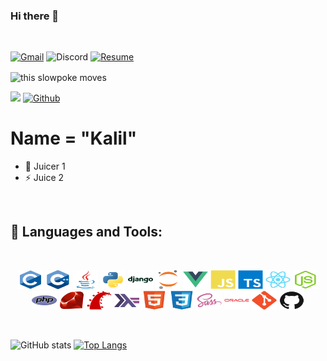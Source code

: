 ### Hi there 👋

<div style="display: inline_block"><br>
    
[![Gmail](https://img.shields.io/badge/Gmail-kalilsaldanha@gmail.com-F70E0E?style=flat&labelColor=0D0D0D&logo=Gmail)](mailto:kalilsaldanha@gmail.com)
![Discord](https://img.shields.io/badge/Discord-Klil%230840-%237289DA?style=flat&labelColor=0D0D0D&logo=discord&Color=white)
[![Resume](https://img.shields.io/badge/Resume-0EF71D?style=flat&labelColor=0D0D0D&logo=DocuSign&Color=white)](https://github.com/hawkilol/hawkilol/raw/master/Resume.pdf)

<img src="http://i.stack.imgur.com/SBv4T.gif" align="center" alt="this slowpoke moves"  width="250" />

![](https://visitor-badge.laobi.icu/badge?page_id=hawkilol.hawkilol) [![Github](https://img.shields.io/github/followers/hawkilol?label=Followers&logo=Github)](https://github.com/hawkilol)

</div>

# Name = "Kalil"
- 🌱 Juicer 1
- ⚡ Juice 2

<br />
  
## 🧰 Languages and Tools:

<div style="display: inline_block"><br>
<p align="center">
  <img alt="C" height="30" width="40" src="https://raw.githubusercontent.com/devicons/devicon/master/icons/c/c-original.svg">
  <img alt="CPP" height="30" width="40" src="https://raw.githubusercontent.com/devicons/devicon/master/icons/cplusplus/cplusplus-original.svg">
  
  <img alt="Java" height="30" width="40" src="https://raw.githubusercontent.com/devicons/devicon/master/icons/java/java-original.svg">

  <img alt="Python" height="30" width="40" src="https://raw.githubusercontent.com/devicons/devicon/master/icons/python/python-original.svg">
  <img alt="Django" height="30" width="40" src="https://raw.githubusercontent.com/devicons/devicon/master/icons/django/django-plain-wordmark.svg">
  <img alt="Jupyter" height="30" width="40" src="https://raw.githubusercontent.com/devicons/devicon/master/icons/jupyter/jupyter-original.svg">

<img alt="Vue" height="30" width="40" src="https://raw.githubusercontent.com/devicons/devicon/master/icons/vuejs/vuejs-original.svg"> 
 <img alt="Js" height="30" width="40" src="https://raw.githubusercontent.com/devicons/devicon/master/icons/javascript/javascript-plain.svg">
  <img alt="Typescript" height="30" width="40" src="https://raw.githubusercontent.com/devicons/devicon/master/icons/typescript/typescript-original.svg">
  <img alt="React" height="30" width="40" src="https://raw.githubusercontent.com/devicons/devicon/master/icons/react/react-original.svg">
  <img alt="Nodejs" height="30" width="40" src="https://raw.githubusercontent.com/devicons/devicon/master/icons/nodejs/nodejs-original.svg">
  <img alt="Php" height="30" width="40" src="https://raw.githubusercontent.com/devicons/devicon/master/icons/php/php-original.svg">
  <img alt="Ruby" height="30" width="40" src="https://raw.githubusercontent.com/devicons/devicon/master/icons/ruby/ruby-original.svg">
  <img alt="Rails" height="30" width="40" src="https://raw.githubusercontent.com/devicons/devicon/master/icons/rails/rails-plain.svg">

  <img alt="Haskell" height="30" width="40" src="https://raw.githubusercontent.com/devicons/devicon/master/icons/haskell/haskell-original.svg">
  
 

  <img alt="HTML" height="30" width="40" src="https://raw.githubusercontent.com/devicons/devicon/master/icons/html5/html5-original.svg">
  <img alt="CSS" height="30" width="40" src="https://raw.githubusercontent.com/devicons/devicon/master/icons/css3/css3-original.svg">
  <img alt="SASS" height="30" width="40" src="https://raw.githubusercontent.com/devicons/devicon/master/icons/sass/sass-original.svg">
  
  <img alt="Oracle" height="30" width="40" src="https://raw.githubusercontent.com/devicons/devicon/master/icons/oracle/oracle-original.svg">

  <img alt="Git" height="30" width="40" src="https://raw.githubusercontent.com/devicons/devicon/master/icons/git/git-original.svg">
  <img alt="Github" height="30" width="40" src="https://raw.githubusercontent.com/devicons/devicon/master/icons/github/github-original.svg">
  </div>
 <br />
<!--## 🧰 Languages and Tools:
<p align="center">
<img src="https://raw.githubusercontent.com/github/explore/80688e429a7d4ef2fca1e82350fe8e3517d3494d/topics/python/python.png" alt="Python" height="40" style="vertical-align:top; margin:4px">
<img src="https://raw.githubusercontent.com/github/explore/80688e429a7d4ef2fca1e82350fe8e3517d3494d/topics/c/c.png" alt="c" height="40" style="vertical-align:top; margin:4px">
<img src="https://raw.githubusercontent.com/github/explore/80688e429a7d4ef2fca1e82350fe8e3517d3494d/topics/cpp/cpp.png" alt="CPP" height="40" style="vertical-align:top; margin:4px">
<img src="https://raw.githubusercontent.com/github/explore/5b3600551e122a3277c2c5368af2ad5725ffa9a1/topics/java/java.png" alt="Java" height="40" style="vertical-align:top; margin:4px">
<img src="https://raw.githubusercontent.com/github/explore/80688e429a7d4ef2fca1e82350fe8e3517d3494d/topics/ruby/ruby.png" alt="Ruby" height="40" style="vertical-align:top; margin:4px">
<img src="https://raw.githubusercontent.com/github/explore/80688e429a7d4ef2fca1e82350fe8e3517d3494d/topics/rails/rails.png" alt="Rails" height="40" style="vertical-align:top; margin:4px">
<img src="https://raw.githubusercontent.com/github/explore/80688e429a7d4ef2fca1e82350fe8e3517d3494d/topics/haskell/haskell.png" alt="Haskell" height="40" style="vertical-align:top; margin:4px">
<img src="https://raw.githubusercontent.com/github/explore/80688e429a7d4ef2fca1e82350fe8e3517d3494d/topics/javascript/javascript.png" alt="Javascript" height="40" style="vertical-align:top; margin:4px">
<img src="https://raw.githubusercontent.com/github/explore/80688e429a7d4ef2fca1e82350fe8e3517d3494d/topics/react/react.png" alt="React" height="40" style="vertical-align:top; margin:4px">
<img src="https://raw.githubusercontent.com/github/explore/80688e429a7d4ef2fca1e82350fe8e3517d3494d/topics/android/android.png" alt="Android" height="40" style="vertical-align:top; margin:4px">
  
 <img src="https://raw.githubusercontent.com/github/explore/80688e429a7d4ef2fca1e82350fe8e3517d3494d/topics/django/django.png" alt="Django" height="40" style="vertical-align:top; margin:4px">
<img src="https://raw.githubusercontent.com/github/explore/80688e429a7d4ef2fca1e82350fe8e3517d3494d/topics/html/html.png" alt="Html" height="40" style="vertical-align:top; margin:4px">
<img src="https://raw.githubusercontent.com/github/explore/80688e429a7d4ef2fca1e82350fe8e3517d3494d/topics/css/css.png" alt="Css" height="40" style="vertical-align:top; margin:4px">

<img src="https://raw.githubusercontent.com/github/explore/80688e429a7d4ef2fca1e82350fe8e3517d3494d/topics/jupyter-notebook/jupyter-notebook.png" alt="Jupyter" height="40" style="vertical-align:top; margin:4px">
<img src="https://raw.githubusercontent.com/github/explore/80688e429a7d4ef2fca1e82350fe8e3517d3494d/topics/tensorflow/tensorflow.png" alt="Tensor" height="40" style="vertical-align:top; margin:4px">
<img src="https://raw.githubusercontent.com/github/explore/80688e429a7d4ef2fca1e82350fe8e3517d3494d/topics/matlab/matlab.png" alt="Latex" height="40" style="vertical-align:top; margin:4px">
<img src="https://raw.githubusercontent.com/github/explore/80688e429a7d4ef2fca1e82350fe8e3517d3494d/topics/visual-studio-code/visual-studio-code.png" alt="VS Code" height="40" style="vertical-align:top; margin:4px">
  <img src="https://raw.githubusercontent.com/github/explore/80688e429a7d4ef2fca1e82350fe8e3517d3494d/topics/vim/vim.png" alt="Vim" height="40" style="vertical-align:top; margin:4px">
  
<img src="https://raw.githubusercontent.com/github/explore/80688e429a7d4ef2fca1e82350fe8e3517d3494d/topics/bootstrap/bootstrap.png" alt="Bootstrap" height="40" style="vertical-align:top; margin:4px">
<img src="https://raw.githubusercontent.com/github/explore/80688e429a7d4ef2fca1e82350fe8e3517d3494d/topics/nodejs/nodejs.png" alt="NodeJS" height="40" style="vertical-align:top; margin:4px">
<img src="https://raw.githubusercontent.com/github/explore/80688e429a7d4ef2fca1e82350fe8e3517d3494d/topics/mysql/mysql.png" alt="MySQL" height="40" style="vertical-align:top; margin:4px">
<img src="https://raw.githubusercontent.com/github/explore/80688e429a7d4ef2fca1e82350fe8e3517d3494d/topics/latex/latex.png" alt="Latex" height="40" style="vertical-align:top; margin:4px">
 <img src="https://cdn-icons-png.flaticon.com/512/5969/5969346.png" alt="Unity" height="40" style="vertical-align:top; margin:4px">
<img src="https://cdn-icons-png.flaticon.com/512/5968/5968866.png" alt="Github" height="40" style="vertical-align:top; margin:4px">
<img src="https://raw.githubusercontent.com/github/explore/80688e429a7d4ef2fca1e82350fe8e3517d3494d/topics/git/git.png" alt="Git" height="40" style="vertical-align:top; margin:4px">
<img src="https://raw.githubusercontent.com/github/explore/80688e429a7d4ef2fca1e82350fe8e3517d3494d/topics/terminal/terminal.png" alt="Terminal" height="40" style="vertical-align:top; margin:4px">
<img src="https://raw.githubusercontent.com/github/explore/80688e429a7d4ef2fca1e82350fe8e3517d3494d/topics/linux/linux.png" alt="Linux" height="40" style="vertical-align:top; margin:4px" alt="Windows" height="40" style="vertical-align:top; margin:4px">
<img src="https://raw.githubusercontent.com/github/explore/80688e429a7d4ef2fca1e82350fe8e3517d3494d/topics/windows/windows.png" alt="Windows" height="40" style="vertical-align:top; margin:4px">-->
 


<!-- ![GitHub stats](https://github-readme-stats.vercel.app/api?username=kalil&show_icons=true&theme=tokyonight) -->
<!-- ![GitHub stats](https://github-readme-stats.vercel.app/api?username=hawkilol&show_icons=true&theme=radical&include_all_commits=true)
[![Top Langs](https://github-readme-stats.vercel.app/api/top-langs/?username=hawkilol&layout=compact&theme=radical&hide=Jupyter%20Notebook,G-code&langs_count=10)](https://github.com/hawkilol/github-readme-stats)
 -->
![GitHub stats](https://github-readme-stats-eight-theta.vercel.app/api?username=hawkilol&show_icons=true&theme=radical&include_all_commits=true)
[![Top Langs](https://github-readme-stats-eight-theta.vercel.app/api/top-langs/?username=hawkilol&layout=compact&theme=radical&hide=Jupyter%20Notebook,G-code&langs_count=10)](https://github.com/hawkilol/github-readme-stats)

<!--![Top Langs](https://github-readme-stats.vercel.app/api/top-langs/?username=hawkilol&theme=tokyonight&hide=Jupyter Notebook&langs_count=10)-->

<!--
**hawkilol/hawkilol** is a ✨ _special_ ✨ repository because its `README.md` (this file) appears on your GitHub profile.
- 🔭 I’m currently working on ...
- 🌱 I’m currently learning ...
- 👯 I’m looking to collaborate on ...
- 🤔 I’m looking for help with ...
- 💬 Ask me about ...
- 📫 How to reach me: ...
- 😄 Pronouns: ...
- ⚡ Fun fact: ...
-->
<!-- https://github.com/anuraghazra/github-readme-stats#deploy-on-your-own-vercel-instance -->
